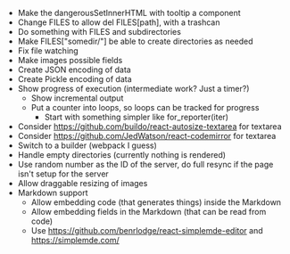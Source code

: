 * Make the dangerousSetInnerHTML with tooltip a component
* Change FILES to allow del FILES[path], with a trashcan
* Do something with FILES and subdirectories
* Make FILES["somedir/"] be able to create directories as needed
* Fix file watching
* Make images possible fields
* Create JSON encoding of data
* Create Pickle encoding of data
* Show progress of execution (intermediate work? Just a timer?)
  * Show incremental output
  * Put a counter into loops, so loops can be tracked for progress
    * Start with something simpler like for_reporter(iter)
* Consider https://github.com/buildo/react-autosize-textarea for textarea
* Consider https://github.com/JedWatson/react-codemirror for textarea
* Switch to a builder (webpack I guess)
* Handle empty directories (currently nothing is rendered)
* Use random number as the ID of the server, do full resync if the page isn't setup for the server
* Allow draggable resizing of images
* Markdown support
  * Allow embedding code (that generates things) inside the Markdown
  * Allow embedding fields in the Markdown (that can be read from code)
  * Use https://github.com/benrlodge/react-simplemde-editor and https://simplemde.com/
